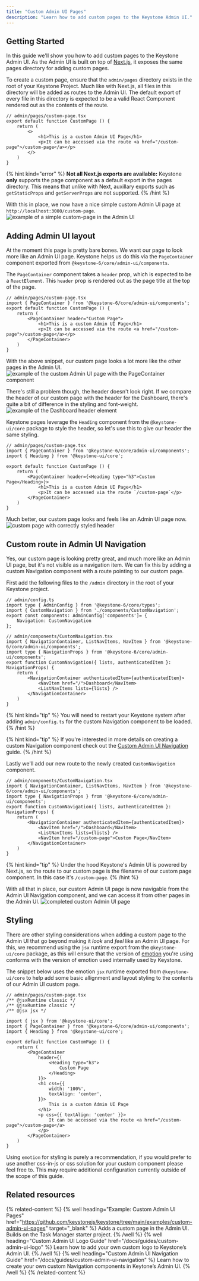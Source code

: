 ```yaml
---
title: "Custom Admin UI Pages"
description: "Learn how to add custom pages to the Keystone Admin UI."
---
```


## Getting Started

In this guide we'll show you how to add custom pages to the Keystone Admin UI.
As the Admin UI is built on top of [Next.js](https://nextjs.org/docs/basic-features/pages), it exposes the same pages directory for adding custom pages.

To create a custom page, ensure that the `admin/pages` directory exists in the root of your Keystone Project.
Much like with Next.js, all files in this directory will be added as routes to the Admin UI.
The default export of every file in this directory is expected to be a valid React Component rendered out as the contents of the route.

```tsx
// admin/pages/custom-page.tsx
export default function CustomPage () {
    return (
        <>
            <h1>This is a custom Admin UI Page</h1>
            <p>It can be accessed via the route <a href="/custom-page">/custom-page</a></p>
        </>
    )
}
```

{% hint kind="error" %}
**Not all Next.js exports are available:** Keystone **only** supports the page component as a default export in the pages directory. This means that unlike with Next, auxillary exports such as `getStaticProps` and `getServerProps` are not supported.
{% /hint %}

With this in place, we now have a nice simple custom Admin UI page at `http://localhost:3000/custom-page`.
![example of a simple custom-page in the Admin UI](/assets/guides/custom-admin-ui-pages/simple-custom-page.png)

## Adding Admin UI layout

At the moment this page is pretty bare bones. We want our page to look more like an Admin UI page.
Keystone helps us do this via the `PageContainer` component exported from `@keystone-6/core/admin-ui/components`.

The `PageContainer` component takes a `header` prop, which is expected to be a `ReactElement`.
This `header` prop is rendered out as the page title at the top of the page.

```tsx
// admin/pages/custom-page.tsx
import { PageContainer } from '@keystone-6/core/admin-ui/components';
export default function CustomPage () {
    return (
        <PageContainer header="Custom Page">
            <h1>This is a custom Admin UI Page</h1>
            <p>It can be accessed via the route <a href="/custom-page">/custom-page</a></p>
        </PageContainer>
    )
}
```

With the above snippet, our custom page looks a lot more like the other pages in the Admin UI.
![example of the custom Admin UI page with the PageContainer component](/assets/guides/custom-admin-ui-pages/custom-page-w-page-container.png)

There's still a problem though, the header doesn't look right. If we compare the header of our custom page with the header for the Dashboard, there's quite a bit of difference in the styling and font-weight.
![example of the Dashboard header element](/assets/guides/custom-admin-ui-pages/header-prop.png)

Keystone pages leverage the `Heading` component from the `@keystone-ui/core` package to style the header, so let's use this to give our header the same styling.

```tsx
// admin/pages/custom-page.tsx
import { PageContainer } from '@keystone-6/core/admin-ui/components';
import { Heading } from '@keystone-ui/core';

export default function CustomPage () {
    return (
        <PageContainer header={<Heading type="h3">Custom Page</Heading>}>
            <h1>This is a custom Admin UI Page</h1>
            <p>It can be accessed via the route `/custom-page`</p>
        </PageContainer>
    )
}
```

Much better, our custom page looks and feels like an Admin UI page now.
![custom page with correctly styled header](/assets/guides/custom-admin-ui-pages/custom-page-with-styled-header.png)

## Custom route in Admin UI Navigation

Yes, our custom page is looking pretty great, and much more like an Admin UI page, but it's not visible as a navigation item.
We can fix this by adding a custom Navigation component with a route pointing to our custom page.

First add the following files to the `/admin` directory in the root of your Keystone project.

```tsx
// admin/config.ts
import type { AdminConfig } from '@keystone-6/core/types';
import { CustomNavigation } from './components/CustomNavigation';
export const components: AdminConfig['components']= {
    Navigation: CustomNavigation
};
```

```tsx
// admin/components/CustomNavigation.tsx
import { NavigationContainer, ListNavItems, NavItem } from '@keystone-6/core/admin-ui/components';
import type { NavigationProps } from '@keystone-6/core/admin-ui/components';
export function CustomNavigation({ lists, authenticatedItem }: NavigationProps) {
    return (
        <NavigationContainer authenticatedItem={authenticatedItem}>
            <NavItem href="/">Dashboard</NavItem>
            <ListNavItems lists={lists} />
        </NavigationContainer>
    )
}
```

{% hint kind="tip" %}
You will need to restart your Keystone system after adding `admin/config.ts` for the custom Navigation component to be loaded.
{% /hint %}

{% hint kind="tip" %}
If you're interested in more details on creating a custom Navigation component check out the [Custom Admin UI Navigation](/docs/guides/custom-admin-ui-navigation) guide.
{% /hint %}

Lastly we'll add our new route to the newly created `CustomNavigation` component.

```tsx
// admin/components/CustomNavigation.tsx
import { NavigationContainer, ListNavItems, NavItem } from '@keystone-6/core/admin-ui/components';
import type { NavigationProps } from '@keystone-6/core/admin-ui/components';
export function CustomNavigation({ lists, authenticatedItem }: NavigationProps) {
    return (
        <NavigationContainer authenticatedItem={authenticatedItem}>
            <NavItem href="/">Dashboard</NavItem>
            <ListNavItems lists={lists} />
            <NavItem href="/custom-page">Custom Page</NavItem>
        </NavigationContainer>
    )
}
```

{% hint kind="tip" %}
Under the hood Keystone's Admin UI is powered by Next.js, so the route to our custom page is the filename of our custom page component. In this case it's `/custom-page`.
{% /hint %}

With all that in place, our custom Admin UI page is now navigable from the Admin UI Navigation component, and we can access it from other pages in the Admin UI.
![completed custom Admin UI page](/assets/guides/custom-admin-ui-pages/custom-page-completed.png)

## Styling

There are other styling considerations when adding a custom page to the Admin UI that go beyond making it _look_ and _feel_ like an Admin UI page.
For this, we recommend using the `jsx` runtime export from the `@keystone-ui/core` package, as this will ensure that the version of [emotion](https://emotion.sh/docs/introduction) you're using conforms with the version of emotion used internally used by Keystone.

The snippet below uses the emotion `jsx` runtime exported from `@keystone-ui/core` to help add some basic allignment and layout styling to the contents of our Admin UI custom page.

```tsx
// admin/pages/custom-page.tsx
/** @jsxRuntime classic */
/** @jsxRuntime classic */
/** @jsx jsx */

import { jsx } from '@keystone-ui/core';
import { PageContainer } from '@keystone-6/core/admin-ui/components';
import { Heading } from '@keystone-ui/core';

export default function CustomPage () {
    return (
        <PageContainer
            header={(
                <Heading type="h3">
                    Custom Page
                </Heading>
            )}>
            <h1 css={{
                width: '100%',
                textAlign: 'center',
            }}>
                This is a custom Admin UI Page
            </h1>
            <p css={{ textAlign: 'center' }}>
                It can be accessed via the route <a href="/custom-page">/custom-page</a>
            </p>
        </PageContainer>
    )
}
```

Using `emotion` for styling is purely a recommendation, if you would prefer to use another css-in-js or css solution for your custom component please feel free to. This may require additional configuration currently outside of the scope of this guide.

## Related resources

{% related-content %}
{% well
heading="Example: Custom Admin UI Pages"
href="https://github.com/keystonejs/keystone/tree/main/examples/custom-admin-ui-pages"
target="_blank" %}
Adds a custom page in the Admin UI. Builds on the Task Manager starter project.
{% /well %}
{% well
heading="Custom Admin UI Logo Guide"
href="/docs/guides/custom-admin-ui-logo" %}
Learn how to add your own custom logo to Keystone’s Admin UI.
{% /well %}
{% well
heading="Custom Admin UI Navigation Guide"
href="/docs/guides/custom-admin-ui-navigation" %}
Learn how to create your own custom Navigation components in Keytone’s Admin UI.
{% /well %}
{% /related-content %}
